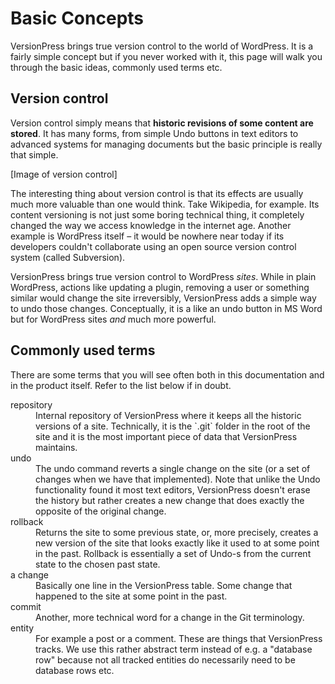 # Basic Concepts #

VersionPress brings true version control to the world of WordPress. It is a fairly simple concept but if you never worked with it, this page will walk you through the basic ideas, commonly used terms etc. 


## Version control ##

Version control simply means that **historic revisions of some content are stored**. It has many forms, from simple Undo buttons in text editors to advanced systems for managing documents but the basic principle is really that simple.

[Image of version control]

The interesting thing about version control is that its effects are usually much more valuable than one would think. Take Wikipedia, for example. Its content versioning is not just some boring technical thing, it completely changed the way we access knowledge in the internet age. Another example is WordPress itself – it would be nowhere near today if its developers couldn't collaborate using an open source version control system (called Subversion).     

VersionPress brings true version control to WordPress *sites*. While in plain WordPress, actions like updating a plugin, removing a user or something similar would change the site irreversibly, VersionPress adds a simple way to undo those changes. Conceptually, it is a like an undo button in MS Word but for WordPress sites *and* much more powerful.


## Commonly used terms ##

There are some terms that you will see often both in this documentation and in the product itself. Refer to the list below if in doubt.

<dl>

<dt>repository</dt>
<dd>Internal repository of VersionPress where it keeps all the historic versions of a site. Technically, it is the `.git` folder in the root of the site and it is the most important piece of data that VersionPress maintains.</dd>

<dt>undo</dt>
<dd>The undo command reverts a single change on the site (or a set of changes when we have that implemented). Note that unlike the Undo functionality found it most text editors, VersionPress doesn't erase the history but rather creates a new change that does exactly the opposite of the original change.</dd>

<dt>rollback</dt>
<dd>Returns the site to some previous state, or, more precisely, creates a new version of the site that looks exactly like it used to at some point in the past. Rollback is essentially a set of Undo-s from the current state to the chosen past state.</dd>

<dt>a change</dt>
<dd>Basically one line in the VersionPress table. Some change that happened to the site at some point in the past.</dd>

<dt>commit</dt>
<dd>Another, more technical word for a change in the Git terminology.</dd>

<dt>entity</dt>
<dd>For example a post or a comment. These are things that VersionPress tracks. We use this rather abstract term instead of e.g. a "database row" because not all tracked entities do necessarily need to be database rows etc.</dd>

</dl>

